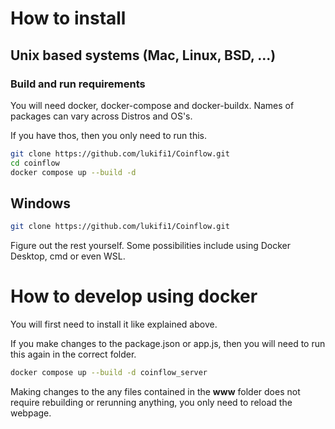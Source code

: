 # How to install

## Unix based systems (Mac, Linux, BSD, ...)

### Build and run requirements

You will need docker, docker-compose and docker-buildx. Names of packages can vary across Distros and OS's.

If you have thos, then you only need to run this.

```bash
git clone https://github.com/lukifi1/Coinflow.git
cd coinflow
docker compose up --build -d
```

## Windows

```bash
git clone https://github.com/lukifi1/Coinflow.git
```
Figure out the rest yourself. Some possibilities include using Docker Desktop, cmd or even WSL.

# How to develop using docker

You will first need to install it like explained above.

If you make changes to the package.json or app.js, then you will need to run this again in the correct folder.
```bash
docker compose up --build -d coinflow_server
```

Making changes to the any files contained in the **www** folder does not require rebuilding or rerunning anything, you only need to reload the webpage.
